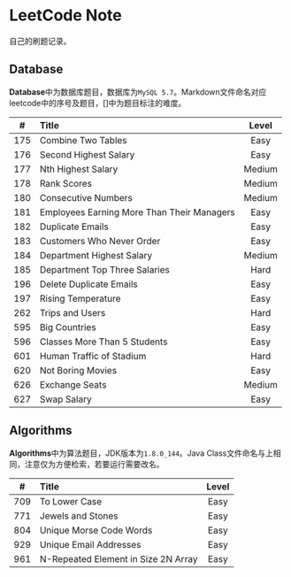 # LeetCode Note

自己的刷题记录。

## Database

**Database**中为数据库题目，数据库为`MySQL 5.7`。Markdown文件命名对应leetcode中的序号及题目，[]中为题目标注的难度。

|  #  |     Title     |  Level |
|:---:|:--------------|:------:|
|175|Combine Two Tables|Easy|
|176|Second Highest Salary|Easy|
|177|Nth Highest Salary|Medium|
|178|Rank Scores|Medium|
|180|Consecutive Numbers|Medium|
|181|Employees Earning More Than Their Managers|Easy|
|182|Duplicate Emails|Easy|
|183|Customers Who Never Order|Easy|
|184|Department Highest Salary|Medium|
|185|Department Top Three Salaries|Hard|
|196|Delete Duplicate Emails|Easy|
|197|Rising Temperature|Easy|
|262|Trips and Users|Hard|
|595|Big Countries|Easy|
|596|Classes More Than 5 Students|Easy|
|601|Human Traffic of Stadium|Hard|
|620|Not Boring Movies|Easy|
|626|Exchange Seats|Medium|
|627|Swap Salary|Easy|



## Algorithms

**Algorithms**中为算法题目，JDK版本为`1.8.0_144`。Java Class文件命名与上相同，注意仅为方便检索，若要运行需要改名。

|  #  |     Title     |  Level |
|:---:|:--------------|:------:|
|709|To Lower Case|Easy|
|771|Jewels and Stones|Easy|
|804|Unique Morse Code Words|Easy|
|929|Unique Email Addresses|Easy|
|961|N-Repeated Element in Size 2N Array|Easy|

